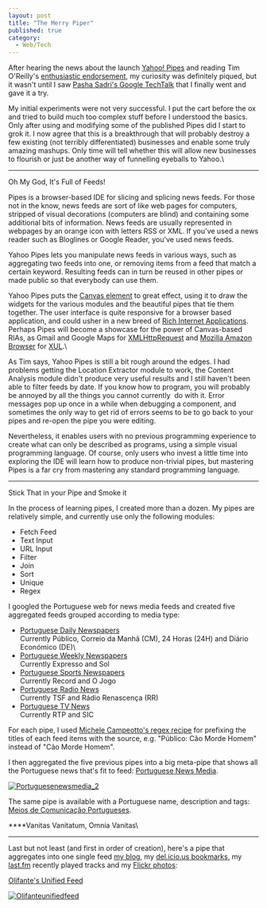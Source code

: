 ```yaml
---
layout: post
title: "The Merry Piper"
published: true
category:
  - Web/Tech
---
```


After hearing the news about the launch [Yahoo! Pipes] and reading Tim
O'Reilly's [enthusiastic endorsement], my curiosity was definitely
piqued, but it wasn't until I saw [Pasha Sadri's Google TechTalk] that I
finally went and gave it a try.

My initial experiments were not very successful. I put the cart before
the ox and tried to build much too complex stuff before I understood the
basics. Only after using and modifying some of the published Pipes did I
start to grok it. I now agree that this is a breakthrough that will
probably destroy a few existing (not terribly differentiated) businesses
and enable some truly amazing mashups. Only time will tell whether this
will allow new businesses to flourish or just be another way of
funnelling eyeballs to Yahoo.\

****

Oh My God, It's Full of Feeds!

Pipes is a browser-based IDE for slicing and splicing news feeds. For
those not in the know, news feeds are sort of like web pages for
computers, stripped of visual decorations (computers are blind) and
containing some additional bits of information. News feeds are usually
represented in webpages by an orange icon with letters RSS or XML. If
you've used a news reader such as Bloglines or Google Reader, you've
used news feeds.

Yahoo Pipes lets you manipulate news feeds in various ways, such as
aggregating two feeds into one, or removing items from a feed that match
a certain keyword. Resulting feeds can in turn be reused in other pipes
or made public so that everybody can use them.

Yahoo Pipes puts the [Canvas element] to great effect, using it to draw
the widgets for the various modules and the beautiful pipes that tie
them together. The user interface is quite responsive for a browser
based application, and could usher in a new breed of [Rich Internet
Applications]. Perhaps Pipes will become a showcase for the power of
Canvas-based RIAs, as Gmail and Google Maps for [XMLHttpRequest] and
[Mozilla Amazon Browser] for [XUL].\

As Tim says, Yahoo Pipes is still a bit rough around the edges. I had
problems getting the Location Extractor module to work, the Content
Analysis module didn't produce very useful results and I still haven't
been able to filter feeds by date. If you know how to program, you will
probably be annoyed by all the things you cannot currently  do with it.
Error messages pop up once in a while when debugging a component, and
sometimes the only way to get rid of errors seems to be to go back to
your pipes and re-open the pipe you were editing.

Nevertheless, it enables users with no previous programming experience
to create what can only be described as programs, using a simple visual
programming language. Of course, only users who invest a little time
into exploring the IDE will learn how to produce non-trivial pipes, but
mastering Pipes is a far cry from mastering any standard programming
language.

****

Stick That in your Pipe and Smoke it

In the process of learning pipes, I created more than a dozen. My pipes
are relatively simple, and currently use only the following modules:

-   Fetch Feed
-   Text Input
-   URL Input
-   Filter
-   Join
-   Sort
-   Unique
-   Regex

I googled the Portuguese web for news media feeds and created five
aggregated feeds grouped according to media type:

-   [Portuguese Daily Newspapers]\
    Currently Público, Correio da Manhã (CM), 24 Horas (24H) and Diário
    Económico (DE)\
-   [Portuguese Weekly Newspapers]\
    Currently Expresso and Sol
-   [Portuguese Sports Newspapers]\
    Currently Record and O Jogo
-   [Portuguese Radio News]\
    Currently TSF and Rádio Renascença (RR)
-   [Portuguese TV News]\
    Currently RTP and SIC

For each pipe, I used [Michele Campeotto's regex recipe] for prefixing
the titles of each feed items with the source, e.g. "Público: Cão Morde
Homem" instead of "Cão Morde Homem".

I then aggregated the five previous pipes into a big meta-pipe that
shows all the Portuguese news that's fit to feed: [Portuguese News
Media].

[![Portuguesenewsmedia\_2]][Portuguese News Media]

The same pipe is available with a Portuguese name, description and tags:
[Meios de Comunicação Portugueses].

****Vanitas Vanitatum, Omnia Vanitas\
****

Last but not least (and first in order of creation), here's a pipe that
aggregates into one single feed [my blog], my [del.icio.us bookmarks],
my [last.fm] recently played tracks and my [Flickr photos]:

[Olifante's Unified Feed]

[![Olifanteunifiedfeed]][Olifante's Unified Feed]

  [Yahoo! Pipes]: http://pipes.yahoo.com/pipes/
  [enthusiastic endorsement]: http://radar.oreilly.com/archives/2007/02/pipes_and_filte.html
  [Pasha Sadri's Google TechTalk]: http://video.google.com/videoplay?docid=8569811679113799879
  [Canvas element]: http://en.wikipedia.org/wiki/Canvas_%28HTML_element%29
  [Rich Internet Applications]: http://en.wikipedia.org/wiki/Rich_Internet_application#Other_techniques
  [XMLHttpRequest]: http://en.wikipedia.org/wiki/XMLHTTPRequest
  [Mozilla Amazon Browser]: http://www.faser.net/mab/
  [XUL]: http://en.wikipedia.org/wiki/Xul
  [Portuguese Daily Newspapers]: http://pipes.yahoo.com/pipes/pipe.info?_id=YPxbXcbm2xGmx3_V1fC6Jw
  [Portuguese Weekly Newspapers]: http://pipes.yahoo.com/pipes/pipe.info?_id=6l1HHsXm2xGiz_rV1fC6Jw
  [Portuguese Sports Newspapers]: http://pipes.yahoo.com/pipes/pipe.info?_id=mhKMGMfm2xGi8jIRJhOy0Q
  [Portuguese Radio News]: http://pipes.yahoo.com/pipes/pipe.info?_id=dOjPKsvm2xG8gAEQEpPZnA
  [Portuguese TV News]: http://pipes.yahoo.com/pipes/pipe.info?_id=zkZJpsjm2xG7weuBJZhxuA
  [Michele Campeotto's regex recipe]: http://blog.micampe.it/articles/2007/02/28/splicing-your-feeds-with-yahoo-pipes
  [Portuguese News Media]: http://pipes.yahoo.com/pipes/pipe.info?_id=XpYi_srm2xGFZfZPouNLYQ
  [Portuguesenewsmedia\_2]: http://olifante.blogs.com/photos/uncategorized/2007/04/09/portuguesenewsmedia_2.png
    "Portuguesenewsmedia_2"
  [Meios de Comunicação Portugueses]: http://pipes.yahoo.com/pipes/pipe.info?_id=NCh4iM_m2xGpsFdVy6ky6g
  [my blog]: http://olifante.blogs.com/covil
  [del.icio.us bookmarks]: http://del.icio.us/olifante
  [last.fm]: http://www.last.fm/user/olifante
  [Flickr photos]: http://www.flickr.com/people/olifante/
  [Olifante's Unified Feed]: http://pipes.yahoo.com/pipes/pipe.info?_id=aktvZd_l2xGFiNYX1vC6Jw
  [Olifanteunifiedfeed]: http://olifante.blogs.com/photos/uncategorized/2007/04/09/olifanteunifiedfeed.png
    "Olifanteunifiedfeed"
